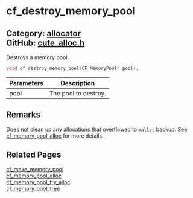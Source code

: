 [//]: # (This file is automatically generated by Cute Framework's docs parser.)
[//]: # (Do not edit this file by hand!)
[//]: # (See: https://github.com/RandyGaul/cute_framework/blob/master/samples/docs_parser.cpp)
[](../header.md ':include')

# cf_destroy_memory_pool

Category: [allocator](/api_reference?id=allocator)  
GitHub: [cute_alloc.h](https://github.com/RandyGaul/cute_framework/blob/master/include/cute_alloc.h)  
---

Destroys a memory pool.

```cpp
void cf_destroy_memory_pool(CF_MemoryPool* pool);
```

Parameters | Description
--- | ---
pool | The pool to destroy.

## Remarks

Does not clean up any allocations that overflowed to `malloc` backup. See [cf_memory_pool_alloc](/allocator/cf_memory_pool_alloc.md) for more details.

## Related Pages

[cf_make_memory_pool](/allocator/cf_make_memory_pool.md)  
[cf_memory_pool_alloc](/allocator/cf_memory_pool_alloc.md)  
[cf_memory_pool_try_alloc](/allocator/cf_memory_pool_try_alloc.md)  
[cf_memory_pool_free](/allocator/cf_memory_pool_free.md)  
